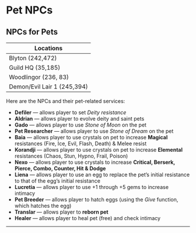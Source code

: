 # Pet NPCs

## NPCs for Pets

| Locations                   |
| --------------------------- |
| Blyton (242,472)            |
| Guild HQ (35,185)           |
| Woodlingor (236, 83)        |
| Demon/Evil Lair 1 (245,394) |

Here are the NPCs and their pet-related services:

- **Defiler** — allows player to set *Deity resistance*  
- **Aldrian** — allows player to evolve deity and saint pets  
- **Gado** — allows player to use *Stone of Moon* on the pet  
- **Pet Researcher** — allows player to use *Stone of Dream* on the pet  
- **Baia** — allows player to use crystals on pet to increase **Magical** resistances (Fire, Ice, Evil, Flash, Death) & Melee resist  
- **Korandji** — allows player to use crystals on pet to increase **Elemental** resistances (Chaos, Stun, Hypno, Frail, Poison)  
- **Nexo** — allows player to use crystals to increase **Critical, Berserk, Pierce, Combo, Counter, Hit & Dodge**  
- **Liena** — allows player to use an egg to replace the pet’s initial resistance to that of the egg’s initial resistance  
- **Lucretia** — allows player to use +1 through +5 gems to increase intimacy  
- **Pet Breeder** — allows player to hatch eggs (using the *Give* function, which hatches the egg)  
- **Translar** — allows player to **reborn pet**  
- **Healer** — allows player to heal pet (free) and check intimacy  

---
